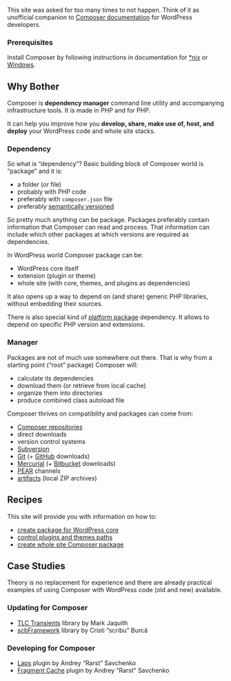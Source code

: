 <!---
title = Your Guide to Composer in WordPress
description = Making use of Composer for WordPress sites and extensions
-->

This site was asked for too many times to not happen. Think of it as unofficial companion to [Composer documentation](http://getcomposer.org/doc/) for WordPress developers.

### Prerequisites

Install Composer by following instructions in documentation for [*nix](http://getcomposer.org/doc/00-intro.md#installation-nix) or [Windows](http://getcomposer.org/doc/00-intro.md#installation-windows).

## Why Bother

Composer is **dependency manager** command line utility and accompanying infrastructure tools. It is made in PHP and for PHP.

It can help you improve how you **develop, share, make use of, host, and deploy** your WordPress code and whole site stacks.

### Dependency

So what is “dependency”? Basic building block of Composer world is “package” and it is:

 - a folder (or file)
 - probably with PHP code
 - preferably with `composer.json` file
 - preferably [semantically versioned](http://semver.org/)

So pretty much anything can be package. Packages preferably contain information that Composer can read and process. That information can include which other packages at which versions are required as dependencies.

In WordPress world Composer package can be:

 - WordPress core itself
 - extension (plugin or theme)
 - whole site (with core, themes, and plugins as dependencies)

It also opens up a way to depend on (and share) generic PHP libraries, without embedding their sources.

There is also special kind of [platform package](http://getcomposer.org/doc/02-libraries.md#platform-packages) dependency. It allows to depend on specific PHP version and extensions.

### Manager

Packages are not of much use somewhere out there. That is why from a starting point (“root” package) Composer will:

 - calculate its dependencies
 - download them (or retrieve from local cache)
 - organize them into directories
 - produce combined class autoload file

Composer thrives on compatibility and packages can come from:

 - [Composer repositories](http://getcomposer.org/doc/05-repositories.md#composer)
 - direct downloads
 - version control systems
  - [Subversion](http://subversion.apache.org/)
  - [Git](http://git-scm.com/) (+ [GitHub](https://github.com/) downloads)
  - [Mercurial](http://mercurial.selenic.com/) (+ [Bitbucket](https://bitbucket.org/) downloads)
 - [PEAR](http://pear.php.net/) channels
 - [artifacts](http://getcomposer.org/doc/05-repositories.md#artifact) (local ZIP archives)

## Recipes

This site will provide you with information on how to:

 - [create package for WordPress core](/recipe/core-package)
 - [control plugins and themes paths](/recipe/paths-control)
 - [create whole site Composer package](/recipe/site-stack)
 

## Case Studies

Theory is no replacement for experience and there are already practical examples of using Composer with WordPress code (old and new) available. 

### Updating for Composer

 - [TLC Transients](/case-study/tlc-transients) library by Mark Jaquith
 - [scbFramework](/case-study/scbframework) library by Cristi “scribu” Burcă

### Developing for Composer

 - [Laps](/case-study/laps) plugin by Andrey “Rarst” Savchenko
 - [Fragment Cache](/case-study/fragment-cache) plugin by Andrey “Rarst” Savchenko
